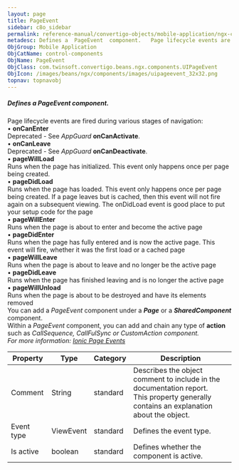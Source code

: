 ```yaml
---
layout: page
title: PageEvent
sidebar: c8o_sidebar
permalink: reference-manual/convertigo-objects/mobile-application/ngx-components/control-components/pageevent/
metadesc: Defines a  PageEvent  component.   Page lifecycle events are fired during various stages of navigation   •  onCanEnter  Deprecated - See  AppGuard   o
ObjGroup: Mobile Application
ObjCatName: control-components
ObjName: PageEvent
ObjClass: com.twinsoft.convertigo.beans.ngx.components.UIPageEvent
ObjIcon: /images/beans/ngx/components/images/uipageevent_32x32.png
topnav: topnavobj
---
```

##### Defines a <i>PageEvent</i> component. 

Page lifecycle events are fired during various stages of navigation:<br/> • <b>onCanEnter</b><br>Deprecated - See <i>AppGuard</i> <b>onCanActivate</b>.<br/> • <b>onCanLeave</b><br>Deprecated - See <i>AppGuard</i> <b>onCanDeactivate</b>.<br/> • <b>pageWillLoad</b><br>Runs when the page has initialized. This event only happens once per page being created.<br/> • <b>pageDidLoad</b><br>Runs when the page has loaded. This event only happens once per page being created. If a page leaves but is cached, then this event will not fire again on a subsequent viewing. The onDidLoad event is good place to put your setup code for the page<br/> • <b>pageWillEnter</b><br>Runs when the page is about to enter and become the active page<br/> • <b>pageDidEnter</b><br>Runs when the page has fully entered and is now the active page. This event will fire, whether it was the first load or a cached page<br/> • <b>pageWillLeave</b><br>Runs when the page is about to leave and no longer be the active page<br/> • <b>pageDidLeave</b><br>Runs when the page has finished leaving and is no longer the active page<br/> • <b>pageWillUnload</b><br>Runs when the page is about to be destroyed and have its elements removed<br/> You can add a <i>PageEvent</i> component under a <b><i>Page</i></b> or a <b><i>SharedComponent</i></b> component.<br> Within a <i>PageEvent</i> component, you can add and chain any type of <b>action</b> such as <i>CallSequence<i>, <i>CallFulSync<i> or <i>CustomAction<i> component.<br/>For more information: <a href='https://ionicframework.com/docs/angular/lifecycle#ionic-page-events' target='_blank'>Ionic Page Events</a>   

Property | Type | Category | Description
--- | --- | --- | ---
Comment | String | standard | Describes the object comment to include in the documentation report.<br/>This property generally contains an explanation about the object.
Event type | ViewEvent | standard | Defines the event type.<br/>
Is active | boolean | standard | Defines whether the component is active.<br/>

